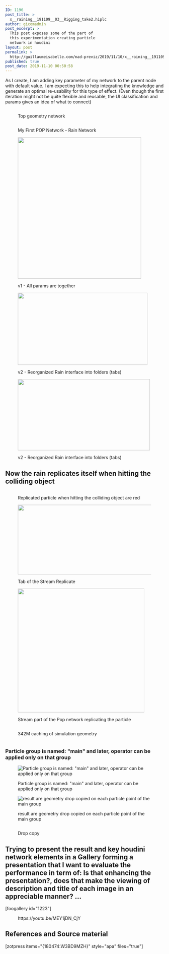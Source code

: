 ```yaml
---
ID: 1196
post_title: >
  x__raining__191109__03__Rigging_take2.hiplc
author: gicomadmin
post_excerpt: >
  This post exposes some of the part of
  this experimentation creating particle
  network in houdini
layout: post
permalink: >
  http://guillaumeisabelle.com/nad-previz/2019/11/10/x__raining__191109__03__rigging_take2-hiplc/
published: true
post_date: 2019-11-10 00:50:58
---
```

<!-- wp:paragraph -->

As I create, I am adding key parameter of my network to the parent node with default value. I am expecting this to help integrating the knowledge and generate an optimal re-usability for this type of effect. (Even though the first iteration might not be quite flexible and reusable, the UI classification and params gives an idea of what to connect)

<!-- /wp:paragraph -->

<!-- wp:image {"id":1243} --><figure class="wp-block-image">

<img src="http://guillaumeisabelle.com/nad-previz/wp-content/uploads/sites/19/2019/11/image-27-1024x583.png" alt="" class="wp-image-1243" /><figcaption>Top geometry network</figcaption></figure> <!-- /wp:image -->

<!-- wp:image {"id":1216} --><figure class="wp-block-image">

<img src="http://guillaumeisabelle.com/nad-previz/wp-content/uploads/sites/19/2019/11/image-22-1024x595.png" alt="" class="wp-image-1216" /><figcaption>My First POP Network - Rain Network</figcaption></figure> <!-- /wp:image -->

<!-- wp:image {"id":1197,"width":392,"height":449} --><figure class="wp-block-image is-resized">

<img src="http://guillaumeisabelle.com/nad-previz/wp-content/uploads/sites/19/2019/11/image-13.png" alt="" class="wp-image-1197" width="392" height="449" /><figcaption>v1 - All params are together  
</figcaption></figure> <!-- /wp:image -->

<!-- wp:image {"id":1199,"width":412,"height":229} --><figure class="wp-block-image is-resized">

<img src="http://guillaumeisabelle.com/nad-previz/wp-content/uploads/sites/19/2019/11/image-14.png" alt="" class="wp-image-1199" width="412" height="229" /><figcaption>v2 - Reorganized Rain interface into folders (tabs)  
</figcaption></figure> <!-- /wp:image -->

<!-- wp:image {"id":1200,"width":420,"height":226} --><figure class="wp-block-image is-resized">

<img src="http://guillaumeisabelle.com/nad-previz/wp-content/uploads/sites/19/2019/11/image-15.png" alt="" class="wp-image-1200" width="420" height="226" /><figcaption>v2 - Reorganized Rain interface into folders (tabs)</figcaption></figure> <!-- /wp:image -->

<!-- wp:paragraph -->



<!-- /wp:paragraph -->

<!-- wp:heading -->

## Now the rain replicates itself when hitting the colliding object

<!-- /wp:heading -->

<!-- wp:image {"id":1203} --><figure class="wp-block-image">

<img src="http://guillaumeisabelle.com/nad-previz/wp-content/uploads/sites/19/2019/11/image-16.png" alt="" class="wp-image-1203" /><figcaption>Replicated particle when hitting the colliding object are red</figcaption></figure> <!-- /wp:image -->

<!-- wp:image {"id":1204,"width":426,"height":221} --><figure class="wp-block-image is-resized">

<img src="http://guillaumeisabelle.com/nad-previz/wp-content/uploads/sites/19/2019/11/image-17.png" alt="" class="wp-image-1204" width="426" height="221" /><figcaption>Tab of the Stream Replicate  
</figcaption></figure> <!-- /wp:image -->

<!-- wp:image {"id":1206,"width":402,"height":393} --><figure class="wp-block-image is-resized">

<img src="http://guillaumeisabelle.com/nad-previz/wp-content/uploads/sites/19/2019/11/image-18.png" alt="" class="wp-image-1206" width="402" height="393" /><figcaption>Stream part of the Pop network replicating the particle</figcaption></figure> <!-- /wp:image -->

<!-- wp:image {"id":1212} --><figure class="wp-block-image">

<img src="http://guillaumeisabelle.com/nad-previz/wp-content/uploads/sites/19/2019/11/image-20.png" alt="" class="wp-image-1212" /><figcaption>342M caching of simulation geometry</figcaption></figure> <!-- /wp:image -->

<!-- wp:image {"id":1214} --><figure class="wp-block-image">

<img src="http://guillaumeisabelle.com/nad-previz/wp-content/uploads/sites/19/2019/11/image-21.png" alt="" class="wp-image-1214" /></figure> <!-- /wp:image -->

<!-- wp:heading {"level":3} -->

### Particle group is named: "main" and later, operator can be applied only on that group

<!-- /wp:heading -->

<!-- wp:image {"id":1218} --><figure class="wp-block-image">

<img src="http://guillaumeisabelle.com/nad-previz/wp-content/uploads/sites/19/2019/11/image-23.png" alt="Particle group is named: &quot;main&quot; and later, operator can be applied only on that group" class="wp-image-1218" /><figcaption>Particle group is named: "main" and later, operator can be applied only on that group</figcaption></figure> <!-- /wp:image -->

<!-- wp:image {"id":1221} --><figure class="wp-block-image">

<img src="http://guillaumeisabelle.com/nad-previz/wp-content/uploads/sites/19/2019/11/image-24.png" alt="result are geometry drop copied on each particle point of the main group" class="wp-image-1221" /><figcaption>result are geometry drop copied on each particle point of the main group</figcaption></figure> <!-- /wp:image -->

<!-- wp:image {"id":1224} --><figure class="wp-block-image">

<img src="http://guillaumeisabelle.com/nad-previz/wp-content/uploads/sites/19/2019/11/image-25.png" alt="" class="wp-image-1224" /><figcaption>Drop copy</figcaption></figure> <!-- /wp:image -->

<!-- wp:heading -->

## Trying to present the result and key houdini network elements in a Gallery forming a presentation that I want to evaluate the performance in term of: Is that enhancing the presentation?, does that make the viewing of description and title of each image in an appreciable manner? ...

<!-- /wp:heading -->

<!-- wp:shortcode --> [foogallery id="1223"] 

<!-- /wp:shortcode -->

<!-- wp:more -->

<!--more-->

<!-- /wp:more -->

<!-- wp:core-embed/youtube {"url":"https://youtu.be/MEY1jDN_CjY","type":"video","providerNameSlug":"youtube","className":"wp-embed-aspect-16-9 wp-has-aspect-ratio"} --><figure class="wp-block-embed-youtube wp-block-embed is-type-video is-provider-youtube wp-embed-aspect-16-9 wp-has-aspect-ratio">

<div class="wp-block-embed__wrapper">
  https://youtu.be/MEY1jDN_CjY
</div></figure> 

<!-- /wp:core-embed/youtube -->

<!-- wp:heading -->

## References and Source material

<!-- /wp:heading -->

<!-- wp:shortcode --> [zotpress items="{180474:W3BD9MZH}" style="apa" files="true"] 

<!-- /wp:shortcode -->